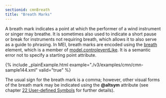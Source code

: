 ```yaml
---
sectionid: cmnBreath
title: "Breath Marks"
---
```




A breath mark indicates a point at which the performer of a wind instrument
or singer may breathe. It is sometimes also used to indicate a short pause or break
for
instruments <span class="hi">not</span> requiring breath, which allows it to also serve as
a guide to phrasing. In MEI, breath marks are encoded using the 
<a class="link_odd_elementSpec" href="/v3/elements/breath">breath</a> element, which is a member of 
<a class="link_odd" href="/v3/model-classes/model.controleventLike">model.controleventLike</a>. It is a semantic error not to specify a starting point
attribute.


{% include _plainExample.html example="./v3/examples/cmn/cmn-sample144.xml" valid="true" %}


The usual sign for the breath mark is a comma; however, other visual forms of the
breath
mark may be indicated using the **@altsym** attribute (see chapter 
<a class="link_ptr" title="User-defined Symbols" href="/v3/guidelines/userSymbols">22 User-defined Symbols</a> for further details).

